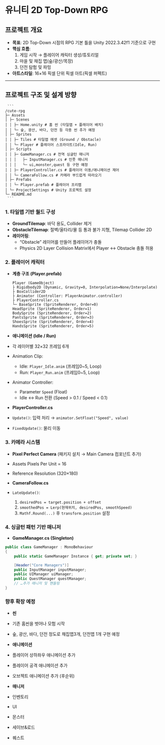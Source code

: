 # 유니티 2D Top-Down RPG

## 프로젝트 개요
- **목표**: 2D Top-Down 시점의 RPG 기본 틀을 Unity 2022.3.42f1 기준으로 구현  
- **핵심 흐름**:  
  1. 게임 시작 → 플레이어 캐릭터 생성/튜토리얼  
  2. 마을 및 채집 맵(숲/광산/목장)  
  3. 던전 탐험 및 파밍  
- **아트스타일**: 16×16 픽셀 단위 픽셀 아트(픽셀 퍼펙트)  

---

## 프로젝트 구조 및 설계 방향
	 ```
	/cute-rpg
	├─ Assets
	│ ├─ Scenes
	│ │ ├─ Home.unity # 홈 씬 (타일맵 + 플레이어 배치)
	│ │ └─ 숲, 광산, 바다, 던전 등 각종 씬 추가 예정 
	│ ├─ Sprites
	│ │ ├─ Tiles # 타일맵 에셋 (Ground / Obstacle)
	│ │ └─ Player # 플레이어 스프라이트(Idle, Run)
	│ ├─ Scripts
	│ │ ├─ GameManager.cs # 전역 싱글턴 매니저
	│ │ │	├─ InputManager.cs # 인풋 매니저
	│ │ │   └─ ui,monster,quest 등 구현 예정
	│ │ ├─ PlayerController.cs # 플레이어 이동/애니메이션 제어
	│ │ └─ CameraFollow.cs # 카메라 부드럽게 따라오기
	│ ├─ Prefabs
	│ │ └─ Player.prefab # 플레이어 프리팹
	│ └─ ProjectSettings # Unity 프로젝트 설정
	└─ README.md
	 ```

### 1. 타일맵 기반 월드 구성
- **GroundTilemap**: 바닥 용도, Collider 제거  
- **ObstacleTilemap**: 절벽/울타리/물 등 통과 불가 지형, Tilemap Collider 2D
- **레이어링**:  
  - “Obstacle” 레이어를 만들어 플레이어가 충돌  
  - Physics 2D Layer Collision Matrix에서 Player ↔ Obstacle 충돌 허용

### 2. 플레이어 캐릭터
- **계층 구조 (Player.prefab)**
	```
	Player (GameObject)
	├ Rigidbody2D (Dynamic, Gravity=0, Interpolation=None/Interpolate)
	├ BoxCollider2D
	├ Animator (Controller: PlayerAnimator.controller)
	├ PlayerController.cs
	└─ BaseSprite (SpriteRenderer, Order=0)
	HeadSprite (SpriteRenderer, Order=1)
	BodySprite (SpriteRenderer, Order=2)
	PantsSprite (SpriteRenderer, Order=3)
	ShoesSprite (SpriteRenderer, Order=4)
	HandsSprite (SpriteRenderer, Order=5)
	```
- **애니메이션 (Idle / Run)**
- 각 레이어별 32×32 프레임 6개  
- Animation Clip:  
  - Idle: `Player_Idle.anim` (프레임0~5, Loop)  
  - Run: `Player_Run.anim` (프레임0~5, Loop)
- Animator Controller:  
  - Parameter `Speed` (Float)  
  - Idle ↔ Run 전환 (Speed > 0.1 / Speed < 0.1)

- **PlayerController.cs**
- `Update()`: 입력 처리 → `animator.SetFloat("Speed", value)`  
- `FixedUpdate()`: 물리 이동

### 3. 카메라 시스템
- **Pixel Perfect Camera** (패키지 설치 → Main Camera 컴포넌트 추가)
- Assets Pixels Per Unit = 16  
- Reference Resolution (320×180)

- **CameraFollow.cs**
- `LateUpdate()`:  
  1. `desiredPos = target.position + offset`  
  2. `smoothedPos = Lerp(현재위치, desiredPos, smoothSpeed)`  
  3. `Mathf.Round(...)` 후 `transform.position` 설정  

### 4. 싱글턴 패턴 기반 매니저
- **GameManager.cs (Singleton)**
```csharp
public class GameManager : MonoBehaviour
{
    public static GameManager Instance { get; private set; }

	[Header("Core Managers")]
    public InputManager inputManager;
    public UIManager uiManager;
    public QuestManager questManager;
    // …추가 매니저 및 핸들링
}
```

### 향후 확장 예정
- **씬**
- 기존 홈씬을 벗어나 모험 시작
- 숲, 광산, 바다, 던전 정도로 채집맵3개, 던전맵 1개 구현 예정

- **애니메이션**
- 플레이어 상하좌우 애니메이션 추가
- 플레이어 공격 애니메이션 추가
- 오브젝트 애니메이션 추가 (후순위)

- **매니저**
- 인벤토리
- UI
- 몬스터
- 세이브&로드
- 퀘스트

